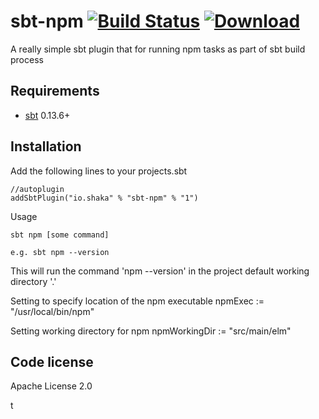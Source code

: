 sbt-npm  [![Build Status](https://travis-ci.org/timt/sbt-npm.png?branch=master)](https://travis-ci.org/timt/sbt-npm) [ ![Download](https://api.bintray.com/packages/timt/repo/sbt-dist-zip/images/download.png) ](https://bintray.com/timt/repo/sbt-npm/_latestVersion)
===========================================================================================================================================================================================================================================================================================
A really simple sbt plugin that for running npm tasks as part of sbt build process

Requirements
------------

* [sbt](http://www.scala-sbt.org/0.13/docs/index.html)  0.13.6+

Installation
------------

Add the following lines to your projects.sbt

    //autoplugin
    addSbtPlugin("io.shaka" % "sbt-npm" % "1")

Usage

    sbt npm [some command]

    e.g. sbt npm --version
    
This will run the command 'npm --version' in the project default working directory '.'

Setting to specify location of the npm executable
    npmExec := "/usr/local/bin/npm"

Setting working directory for npm
    npmWorkingDir := "src/main/elm"

Code license
------------
Apache License 2.0

t